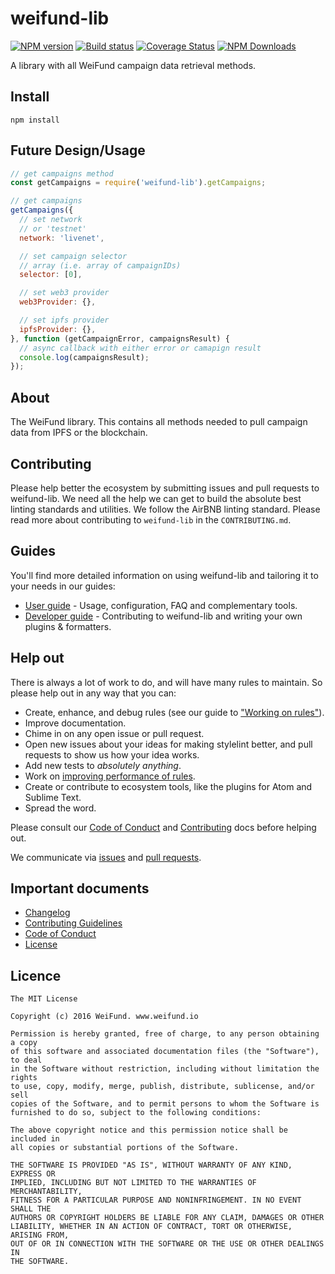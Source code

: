 # weifund-lib

[![NPM version](http://img.shields.io/npm/v/weifund-lib.svg)](https://www.npmjs.org/package/weifund-lib) [![Build status](https://ci.appveyor.com/api/projects/status/wwajr0886e00g8je/branch/master?svg=true)](https://ci.appveyor.com/project/weifund/weifund-lib/branch/master) [![Coverage Status](https://coveralls.io/repos/github/weifund/weifund-lib/badge.svg?branch=master)](https://coveralls.io/github/weifund/weifund-lib?branch=master) [![NPM Downloads](https://img.shields.io/npm/dm/weifund-lib.svg)](https://www.npmjs.org/package/weifund-lib)

A library with all WeiFund campaign data retrieval methods.

## Install

```
npm install
```

## Future Design/Usage

```js
// get campaigns method
const getCampaigns = require('weifund-lib').getCampaigns;

// get campaigns
getCampaigns({
  // set network
  // or 'testnet'
  network: 'livenet',

  // set campaign selector
  // array (i.e. array of campaignIDs)
  selector: [0],

  // set web3 provider
  web3Provider: {},

  // set ipfs provider
  ipfsProvider: {},
}, function (getCampaignError, campaignsResult) {
  // async callback with either error or camapign result
  console.log(campaignsResult);
});
```

## About

The WeiFund library. This contains all methods needed to pull campaign data from IPFS or the blockchain.

## Contributing

Please help better the ecosystem by submitting issues and pull requests to weifund-lib. We need all the help we can get to build the absolute best linting standards and utilities. We follow the AirBNB linting standard. Please read more about contributing to `weifund-lib` in the `CONTRIBUTING.md`.

## Guides

You'll find more detailed information on using weifund-lib and tailoring it to your needs in our guides:

- [User guide](docs/user-guide.md) - Usage, configuration, FAQ and complementary tools.
- [Developer guide](docs/developer-guide.md) - Contributing to weifund-lib and writing your own plugins & formatters.

## Help out

There is always a lot of work to do, and will have many rules to maintain. So please help out in any way that you can:

- Create, enhance, and debug rules (see our guide to ["Working on rules"](CONTRIBUTING.md)).
- Improve documentation.
- Chime in on any open issue or pull request.
- Open new issues about your ideas for making stylelint better, and pull requests to show us how your idea works.
- Add new tests to *absolutely anything*.
- Work on [improving performance of rules](docs/developer-guide/benchmarks.md).
- Create or contribute to ecosystem tools, like the plugins for Atom and Sublime Text.
- Spread the word.

Please consult our [Code of Conduct](CODE_OF_CONDUCT.md) and [Contributing](CONTRIBUTING.md) docs before helping out.

We communicate via [issues](https://github.com/weifund/weifund-lib/issues) and [pull requests](https://github.com/weifund/weifund-lib/pulls).

## Important documents

- [Changelog](CHANGELOG.md)
- [Contributing Guidelines](CONTRIBUTING.md)
- [Code of Conduct](CODE_OF_CONDUCT.md)
- [License](https://raw.githubusercontent.com/weifund/weifund-lib/master/LICENSE)

## Licence

```
The MIT License

Copyright (c) 2016 WeiFund. www.weifund.io

Permission is hereby granted, free of charge, to any person obtaining a copy
of this software and associated documentation files (the "Software"), to deal
in the Software without restriction, including without limitation the rights
to use, copy, modify, merge, publish, distribute, sublicense, and/or sell
copies of the Software, and to permit persons to whom the Software is
furnished to do so, subject to the following conditions:

The above copyright notice and this permission notice shall be included in
all copies or substantial portions of the Software.

THE SOFTWARE IS PROVIDED "AS IS", WITHOUT WARRANTY OF ANY KIND, EXPRESS OR
IMPLIED, INCLUDING BUT NOT LIMITED TO THE WARRANTIES OF MERCHANTABILITY,
FITNESS FOR A PARTICULAR PURPOSE AND NONINFRINGEMENT. IN NO EVENT SHALL THE
AUTHORS OR COPYRIGHT HOLDERS BE LIABLE FOR ANY CLAIM, DAMAGES OR OTHER
LIABILITY, WHETHER IN AN ACTION OF CONTRACT, TORT OR OTHERWISE, ARISING FROM,
OUT OF OR IN CONNECTION WITH THE SOFTWARE OR THE USE OR OTHER DEALINGS IN
THE SOFTWARE.
```
